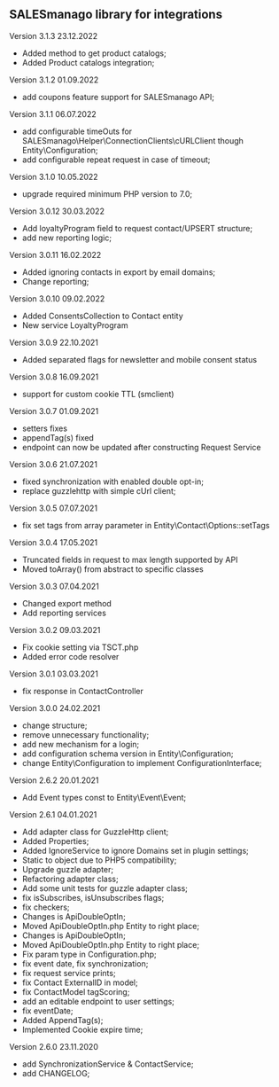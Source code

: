 SALESmanago library for integrations
------------------------------------
Version 3.1.3 23.12.2022
- Added method to get product catalogs;
- Added Product catalogs integration;

Version 3.1.2 01.09.2022
- add coupons feature support for SALESmanago API;

Version 3.1.1 06.07.2022
- add configurable timeOuts for SALESmanago\Helper\ConnectionClients\cURLClient though Entity\Configuration;
- add configurable repeat request in case of timeout;

Version 3.1.0 10.05.2022
- upgrade required minimum PHP version to 7.0;

Version 3.0.12 30.03.2022
- Add loyaltyProgram field to request contact/UPSERT structure;
- add new reporting logic;

Version 3.0.11 16.02.2022
- Added ignoring contacts in export by email domains;
- Change reporting;

Version 3.0.10 09.02.2022
 - Added ConsentsCollection to Contact entity
 - New service LoyaltyProgram

Version 3.0.9 22.10.2021
 - Added separated flags for newsletter and mobile consent status

Version 3.0.8 16.09.2021
 - support for custom cookie TTL (smclient)

Version 3.0.7 01.09.2021
 - setters fixes
 - appendTag(s) fixed
 - endpoint can now be updated after constructing Request Service

Version 3.0.6 21.07.2021
 - fixed synchronization with enabled double opt-in;
 - replace guzzlehttp with simple cUrl client;

Version 3.0.5 07.07.2021
 - fix set tags from array parameter in Entity\Contact\Options::setTags

Version 3.0.4 17.05.2021
 - Truncated fields in request to max length supported by API
 - Moved toArray() from abstract to specific classes

Version 3.0.3 07.04.2021
 - Changed export method
 - Add reporting services

Version 3.0.2 09.03.2021
 - Fix cookie setting via TSCT.php
 - Added error code resolver

Version 3.0.1 03.03.2021
 - fix response in ContactController

Version 3.0.0 24.02.2021
 - change structure;
 - remove unnecessary functionality;
 - add new mechanism for a login;
 - add configuration schema version in Entity\Configuration;
 - change Entity\Configuration to implement ConfigurationInterface;

Version 2.6.2 20.01.2021
 - Add Event types const to Entity\Event\Event;

Version 2.6.1 04.01.2021
 - Add adapter class for GuzzleHttp client;
 - Added Properties;
 - Added IgnoreService to ignore Domains set in plugin settings;
 - Static to object due to PHP5 compatibility;
 - Upgrade guzzle adapter;
 - Refactoring adapter class;
 - Add some unit tests for guzzle adapter class;
 - fix isSubscribes, isUnsubscribes flags;
 - fix checkers;
 - Changes is ApiDoubleOptIn;
 - Moved ApiDoubleOptIn.php Entity to right place;
 - Changes is ApiDoubleOptIn;
 - Moved ApiDoubleOptIn.php Entity to right place;
 - Fix param type in Configuration.php;
 - fix event date, fix synchronization;
 - fix request service prints;
 - fix Contact ExternalID in model;
 - fix ContactModel tagScoring;
 - add an editable endpoint to user settings;
 - fix eventDate;
 - Added AppendTag(s);
 - Implemented Cookie expire time;

Version 2.6.0 23.11.2020
 - add SynchronizationService & ContactService;
 - add CHANGELOG;
